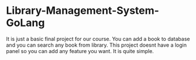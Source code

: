 # Library-Management-System-GoLang

It is just a basic final project for our course.
You can add a book to database and you can search any book from library.
This project doesnt have a login panel so you can add any feature you want.
It is quite simple.
